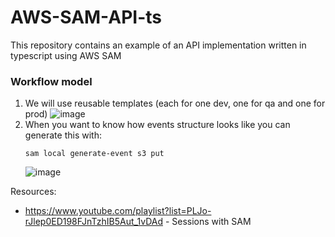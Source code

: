 # AWS-SAM-API-ts
This repository contains an example of an API implementation written in typescript using AWS SAM

### Workflow model
1. We will use reusable templates (each for one dev, one for qa and one for prod)
  ![image](https://user-images.githubusercontent.com/21012696/193752496-18837b2a-bf16-46d3-87b4-11eac5adbcf4.png)
1. When you want to know how events structure looks like you can generate this with:
    ```
    sam local generate-event s3 put
    ```
    ![image](https://user-images.githubusercontent.com/21012696/193756994-a6c90260-22e1-4445-bb36-32bade724481.png)


Resources:
- https://www.youtube.com/playlist?list=PLJo-rJlep0ED198FJnTzhIB5Aut_1vDAd - Sessions with SAM
